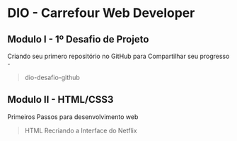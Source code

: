 # DIO - Carrefour Web Developer
## Modulo I - 1º Desafio de Projeto
Criando seu primero repositório no GitHub para Compartilhar seu progresso - 
> dio-desafio-github 
## Modulo II - HTML/CSS3
Primeiros Passos para desenvolvimento web
> HTML
> Recriando a Interface do Netflix
